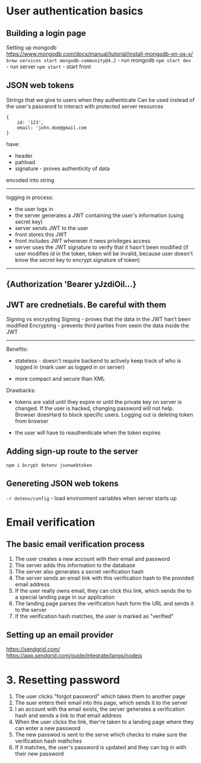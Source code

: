 # User authentication basics

## Building a login page

Setting up mongodb
https://www.mongodb.com/docs/manual/tutorial/install-mongodb-on-os-x/
`brew services start mongodb-community@4.2` - run mongodb
`npm start dev` - run server
`npm start` - start front

## JSON web tokens

Strings that we give to users when they authenticate
Can be used instead of the user's password to interact with protected server resources

```
{
	id: '123',
	email: 'john.doe@gmail.com
}
```

have:

- header
- pahload
- signature - proves authenticity of data

encoded into string

---

logging in process:

- the user logs in
- the server generates a JWT containing the user's information (using secret key)
- server sends JWT to the user
- front stores this JWT
- front includes JWT whenever it nees privileges access
- server uses the JWT signature to verify that it hasn't been modified (if user modifies id in the token, token will be invalid, because user doesn't know the secret key to encrypt signature of token)

---

## {Authorization 'Bearer yJzdiOil...}

## JWT are crednetials. Be careful with them

Signing vs encrypting
Signing - proves that the data in the JWT han't been modified
Encrypting - prevents third parties from seein the data inside the JWT

---

Benefits:

- stateless - doesn't require backend to actively keep track of who is logged in (mark user as logged in on server)

- more compact and secure than XML

Drawbacks:

- tokens are valid until they expire or until the private key on server is changed. If the user is hacked, changing password will not help.
  Browser doesHard to block specific users. Logging out is deleting token from browser

- the user will have to reauthenticate when the token expires

## Adding sign-up route to the server

`npm i bcrypt dotenv jsonwebtoken`

## Genereting JSON web tokens

`-r dotenv/config` - load environment variables when server starts up

# Email verification

## The basic email verification process

1. The user creates a new account with their email and password
2. The server adds this information to the database
3. The server also generates a secret verification hash
4. The server sends an email link with this verification hash to the provided email address
5. If the user really owns email, they can click this link, which sends the to a special landing page in our application
6. The landing page parses the verification hash form the URL and sends it to the server
7. If the verification hash matches, the user is marked as "verified"

## Setting up an email provider

https://sendgrid.com/
https://app.sendgrid.com/guide/integrate/langs/nodejs

# 3. Resetting password

1. The user clicks "forgot password" which takes them to another page
2. The suer enters their email into this page, which sends it to the server
3. I an account with tha email exists, the server generates a verification hash and sends a link to that email address
4. When the user clicks the link, ther're taken to a landing page where they can enter a new password
5. The new passwod is sent to the serve which checks to make sure the verification hash mathches
6. If it matches, the user's password is updated and they can log in with their new password
